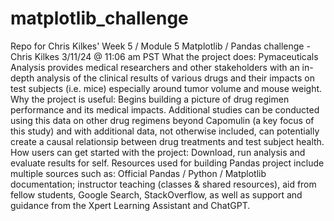 # matplotlib_challenge
Repo for Chris Kilkes' Week 5 / Module 5 Matplotlib / Pandas challenge - Chris Kilkes 3/11/24 @ 11:06 am PST What the project does: Pymaceuticals Analysis provides medical researchers and other stakeholders with an in-depth analysis of the clinical results of various drugs and their impacts on test subjects (i.e. mice) especially around tumor volume and mouse weight. Why the project is useful: Begins building a picture of drug regimen performance and its medical impacts. Additional studies can be conducted using this data on other drug regimens beyond Capomulin (a key focus of this study) and with additional data, not otherwise included, can potentially create a causal relationsip between drug treatments and test subject health. How users can get started with the project: Download, run analysis and evaluate results for self. Resources used for building Pandas project include multiple sources such as: Official Pandas / Python / Matplotlib documentation; instructor teaching (classes & shared resources), aid from fellow students, Google Search, StackOverflow, as well as support and guidance from the Xpert Learning Assistant and ChatGPT.
